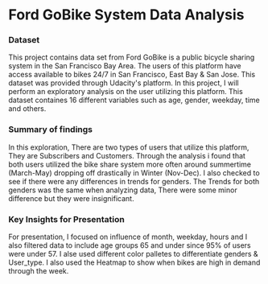 # Ford GoBike System Data Analysis

### Dataset
This project contains data set from Ford GoBike is a public bicycle sharing system in the San Francisco Bay Area.
The users of this platform have access available to bikes 24/7 in San Francisco, East Bay & San Jose.
This dataset was provided through Udacity's platform.
In this project, I will perform an exploratory analysis on the user utilizing this platform.
This dataset containes 16 different variables such as age, gender, weekday, time and others. 

### Summary of findings

In this exploration, There are two types of users that utilize this platform, They are Subscribers and Customers.
Through the analysis i found that both users utilized the bike share system more often around summertime (March-May) dropping off drastically in Winter (Nov-Dec). I also checked to see if there were any differences in trends for genders. The Trends for both genders was the same when analyzing data, There were some minor difference but they were insignificant. 

### Key Insights for Presentation

For presentation, I focused on influence of month, weekday, hours and I also filtered data to include age groups 65 and under since 95% of users were under 57. I alse used different color palletes to differentiate genders & User_type. I also used the Heatmap to show when bikes are high in demand through the week. 



